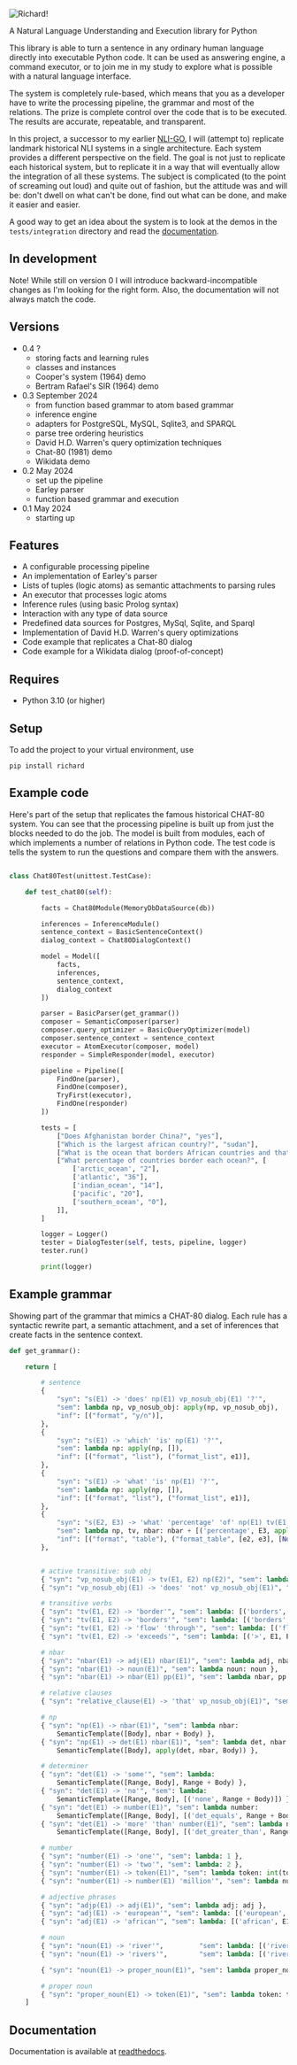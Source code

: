 ![Richard!](richard-logo.png)

A Natural Language Understanding and Execution library for Python

This library is able to turn a sentence in any ordinary human language directly into executable Python code. It can be used as answering engine, a command executor, or to join me in my study to explore what is possible with a natural language interface.

The system is completely rule-based, which means that you as a developer have to write the processing pipeline, the grammar and most of the relations. The prize is complete control over the code that is to be executed. The results are accurate, repeatable, and transparent.

In this project, a successor to my earlier [NLI-GO](https://github.com/garfix/nli-go), I will (attempt to) replicate landmark historical NLI systems in a single architecture. Each system provides a different perspective on the field. The goal is not just to replicate each historical system, but to replicate it in a way that will eventually allow the integration of all these systems. The subject is complicated (to the point of screaming out loud) and quite out of fashion, but the attitude was and will be: don't dwell on what can't be done, find out what can be done, and make it easier and easier.

A good way to get an idea about the system is to look at the demos in the `tests/integration` directory and read the [documentation](https://richard.readthedocs.io/).

## In development

Note! While still on version 0 I will introduce backward-incompatible changes as I'm looking for the right form. Also, the documentation will not always match the code.

## Versions

* 0.4 ?
    * storing facts and learning rules
    * classes and instances
    * Cooper's system (1964) demo
    * Bertram Rafael's SIR (1964) demo
* 0.3 September 2024
    * from function based grammar to atom based grammar
    * inference engine
    * adapters for PostgreSQL, MySQL, Sqlite3, and SPARQL
    * parse tree ordering heuristics
    * David H.D. Warren's query optimization techniques
    * Chat-80 (1981) demo
    * Wikidata demo
* 0.2 May 2024
    * set up the pipeline
    * Earley parser
    * function based grammar and execution
* 0.1 May 2024
    * starting up

## Features

* A configurable processing pipeline
* An implementation of Earley's parser
* Lists of tuples (logic atoms) as semantic attachments to parsing rules
* An executor that processes logic atoms
* Inference rules (using basic Prolog syntax)
* Interaction with any type of data source
* Predefined data sources for Postgres, MySql, Sqlite, and Sparql
* Implementation of David H.D. Warren's query optimizations
* Code example that replicates a Chat-80 dialog
* Code example for a Wikidata dialog (proof-of-concept)

## Requires

* Python 3.10 (or higher)

## Setup

To add the project to your virtual environment, use

    pip install richard

## Example code

Here's part of the setup that replicates the famous historical CHAT-80 system. You can see that the processing pipeline is built up from just the blocks needed to do the job. The model is built from modules, each of which implements a number of relations in Python code. The test code is tells the system to run the questions and compare them with the answers.

~~~python

class Chat80Test(unittest.TestCase):

    def test_chat80(self):

        facts = Chat80Module(MemoryDbDataSource(db))

        inferences = InferenceModule()
        sentence_context = BasicSentenceContext()
        dialog_context = Chat80DialogContext()

        model = Model([
            facts,
            inferences,
            sentence_context,
            dialog_context
        ])

        parser = BasicParser(get_grammar())
        composer = SemanticComposer(parser)
        composer.query_optimizer = BasicQueryOptimizer(model)
        composer.sentence_context = sentence_context
        executor = AtomExecutor(composer, model)
        responder = SimpleResponder(model, executor)

        pipeline = Pipeline([
            FindOne(parser),
            FindOne(composer),
            TryFirst(executor),
            FindOne(responder)
        ])

        tests = [
            ["Does Afghanistan border China?", "yes"],
            ["Which is the largest african country?", "sudan"],
            ["What is the ocean that borders African countries and that borders Asian countries?", "indian_ocean"],
            ["What percentage of countries border each ocean?", [
                ['arctic_ocean', "2"],
                ['atlantic', "36"],
                ['indian_ocean', "14"],
                ['pacific', "20"],
                ['southern_ocean', "0"],
            ]],
        ]

        logger = Logger()
        tester = DialogTester(self, tests, pipeline, logger)
        tester.run()

        print(logger)
~~~

## Example grammar

Showing part of the grammar that mimics a CHAT-80 dialog. Each rule has a syntactic rewrite part, a semantic attachment, and a set of inferences that create facts in the sentence context.

~~~python
def get_grammar():

    return [

        # sentence
        {
            "syn": "s(E1) -> 'does' np(E1) vp_nosub_obj(E1) '?'",
            "sem": lambda np, vp_nosub_obj: apply(np, vp_nosub_obj),
            "inf": [("format", "y/n")],
        },
        {
            "syn": "s(E1) -> 'which' 'is' np(E1) '?'",
            "sem": lambda np: apply(np, []),
            "inf": [("format", "list"), ("format_list", e1)],
        },
        {
            "syn": "s(E1) -> 'what' 'is' np(E1) '?'",
            "sem": lambda np: apply(np, []),
            "inf": [("format", "list"), ("format_list", e1)],
        },
        {
            "syn": "s(E2, E3) -> 'what' 'percentage' 'of' np(E1) tv(E1, E2) 'each' nbar(E2) '?'",
            "sem": lambda np, tv, nbar: nbar + [('percentage', E3, apply(np, tv), apply(np, []))],
            "inf": [("format", "table"), ("format_table", [e2, e3], [None, None])],
        },


        # active transitive: sub obj
        { "syn": "vp_nosub_obj(E1) -> tv(E1, E2) np(E2)", "sem": lambda tv, np: apply(np, tv) },
        { "syn": "vp_nosub_obj(E1) -> 'does' 'not' vp_nosub_obj(E1)", "sem": lambda vp_nosub_obj: [('not', vp_nosub_obj)] },

        # transitive verbs
        { "syn": "tv(E1, E2) -> 'border'", "sem": lambda: [('borders', E1, E2)] },
        { "syn": "tv(E1, E2) -> 'borders'", "sem": lambda: [('borders', E1, E2)] },
        { "syn": "tv(E1, E2) -> 'flow' 'through'", "sem": lambda: [('flows_through', E1, E2)] },
        { "syn": "tv(E1, E2) -> 'exceeds'", "sem": lambda: [('>', E1, E2)] },

        # nbar
        { "syn": "nbar(E1) -> adj(E1) nbar(E1)", "sem": lambda adj, nbar: adj + nbar },
        { "syn": "nbar(E1) -> noun(E1)", "sem": lambda noun: noun },
        { "syn": "nbar(E1) -> nbar(E1) pp(E1)", "sem": lambda nbar, pp: nbar + pp },

        # relative clauses
        { "syn": "relative_clause(E1) -> 'that' vp_nosub_obj(E1)", "sem": lambda vp_nosub_obj: vp_nosub_obj },

        # np
        { "syn": "np(E1) -> nbar(E1)", "sem": lambda nbar:
            SemanticTemplate([Body], nbar + Body) },
        { "syn": "np(E1) -> det(E1) nbar(E1)", "sem": lambda det, nbar:
            SemanticTemplate([Body], apply(det, nbar, Body)) },

        # determiner
        { "syn": "det(E1) -> 'some'", "sem": lambda:
            SemanticTemplate([Range, Body], Range + Body) },
        { "syn": "det(E1) -> 'no'", "sem": lambda:
            SemanticTemplate([Range, Body], [('none', Range + Body)]) },
        { "syn": "det(E1) -> number(E1)", "sem": lambda number:
            SemanticTemplate([Range, Body], [('det_equals', Range + Body, number)]) },
        { "syn": "det(E1) -> 'more' 'than' number(E1)", "sem": lambda number:
            SemanticTemplate([Range, Body], [('det_greater_than', Range + Body, number)]) },

        # number
        { "syn": "number(E1) -> 'one'", "sem": lambda: 1 },
        { "syn": "number(E1) -> 'two'", "sem": lambda: 2 },
        { "syn": "number(E1) -> token(E1)", "sem": lambda token: int(token), "if": lambda token: re.match('^\d+$', token) },
        { "syn": "number(E1) -> number(E1) 'million'", "sem": lambda number: number * 1000000 },

        # adjective phrases
        { "syn": "adjp(E1) -> adj(E1)", "sem": lambda adj: adj },
        { "syn": "adj(E1) -> 'european'", "sem": lambda: [('european', E1)] },
        { "syn": "adj(E1) -> 'african'", "sem": lambda: [('african', E1)] },

        # noun
        { "syn": "noun(E1) -> 'river'",         "sem": lambda: [('river', E1)],         "inf": [('isa', e1, 'river')] },
        { "syn": "noun(E1) -> 'rivers'",        "sem": lambda: [('river', E1)],         "inf": [('isa', e1, 'river')] },

        { "syn": "noun(E1) -> proper_noun(E1)", "sem": lambda proper_noun: [('resolve_name', proper_noun, E1)] },

        # proper noun
        { "syn": "proper_noun(E1) -> token(E1)", "sem": lambda token: token },
    ]
~~~

## Documentation

Documentation is available at [readthedocs](https://richard.readthedocs.io/).

